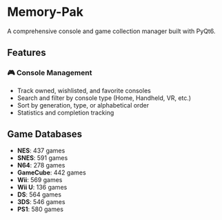 # Memory-Pak

A comprehensive console and game collection manager built with PyQt6.

## Features

### 🎮 Console Management
- Track owned, wishlisted, and favorite consoles
- Search and filter by console type (Home, Handheld, VR, etc.)
- Sort by generation, type, or alphabetical order
- Statistics and completion tracking

## Game Databases

- **NES**: 437 games
- **SNES**: 591 games
- **N64**: 278 games
- **GameCube**: 442 games
- **Wii**: 569 games
- **Wii U**: 136 games
- **DS**: 564 games
- **3DS**: 546 games
- **PS1**: 580 games
